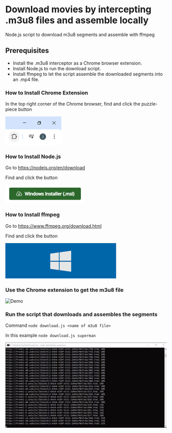 # Download movies by intercepting .m3u8 files and assemble locally
Node.js script to download m3u8 segments and assemble with ffmpeg

## Prerequisites

* Install the .m3u8 interceptor as a Chrome browser extension.
* Install Node.js to run the download script.
* Install ffmpeg to let the script assemble the downloaded segments into an .mp4 file.

### How to Install Chrome Extension

In the top right corner of the Chrome browser, find and click the puzzle-piece button

![chrome-extension](chrome-extension.png)

### How to Install Node.js

Go to https://nodejs.org/en/download

Find and click the button

![node-install](node-installer.png)

### How to Install ffmpeg

Go to https://www.ffmpeg.org/download.html

Find and click the button 

![ffmpeg-install](ffmpeg-installer.png)

### Use the Chrome extension to get the m3u8 file

 ![Demo](save-m3u8-file.gif)

### Run the script that downloads and assembles the segments

Command ```node download.js <name of m3u8 file>```

In this example ```node download.js superman```

![Demo](runscript.gif)
